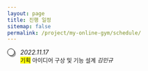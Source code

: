 ```yaml
---
layout: page
title: 진행 일정
sitemap: false
permalink: /project/my-online-gym/schedule/
---
```

<head>
    <style>
        .container ul.inside {
            list-style: disc;
            font-size: 13px;
            margin: 0px;
            padding-left: 26px;
        }
        .container ul.list, li.list-item {
            list-style: none;
            padding: 0;
        }
        .container ul.list li.list-item {
            padding-bottom: 1.5rem;
            border-left: 1px solid #A6A6A6;
            position: relative;
            padding-left: 20px;
            margin-left: 10px;
        }
        .container ul.list li.list-item:last-child {
            border: 0px;
            padding-bottom: 0;
        }
        .container ul.list li.list-item:before {
            content: '';
            width: 15px;
            height: 15px;
            background: white;
            border: 1px solid #000000;
            box-shadow: 3px 3px 0px #A6A6A6;
            border-radius: 50%;
            position: absolute;
            left: -10px;
            top: 0px;
        }
        .container .time {
            font-style: italic;
        }
        .container .detail {
            font-size: 13px;
            margin: 0px;
        }
        .container .detail .a {
            background-color: yellow;
        }
        .container .detail .person {
            font-style: italic;
        }
    </style>
</head>

<div class="container">
    <ul class="list">
        <li class="list-item">
            <div class="time">2022.11.17</div>
            <div class="detail">
                <span class="a">기획</span>
                아이디어 구상 및 기능 설계
                <span class="person">김민규</span>
            </div>
        </li>
    </ul>
</div>
